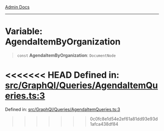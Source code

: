 [Admin Docs](/)

***

# Variable: AgendaItemByOrganization

> `const` **AgendaItemByOrganization**: `DocumentNode`

<<<<<<< HEAD
Defined in: [src/GraphQl/Queries/AgendaItemQueries.ts:3](https://github.com/abhassen44/talawa-admin/blob/285f7384c3d26b5028a286d84f89b85120d130a2/src/GraphQl/Queries/AgendaItemQueries.ts#L3)
=======
Defined in: [src/GraphQl/Queries/AgendaItemQueries.ts:3](https://github.com/PalisadoesFoundation/talawa-admin/blob/main/src/GraphQl/Queries/AgendaItemQueries.ts#L3)
>>>>>>> 0c0fc8e1d54e2ef61a81dd93e93d1afca438df84
